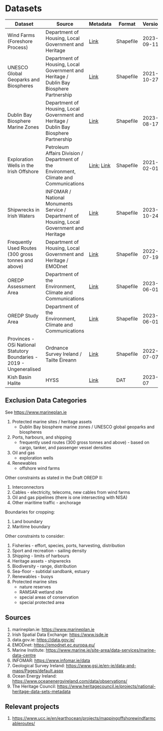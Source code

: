 # Datasets

Dataset | Source | Metadata | Format | Version
-- | -- | -- | -- | --
Wind Farms (Foreshore Process) | Department of Housing, Local Government and Heritage | [Link][owf] | Shapefile | 2023-09-11
UNESCO Global Geoparks and Biospheres | Department of Housing, Local Government and Heritage / Dublin Bay Biosphere Partnership | [Link][biospheres_heritage] | Shapefile | 2021-10-27
Dublin Bay Biosphere Marine Zones | Department of Housing, Local Government and Heritage / Dublin Bay Biosphere Partnership | [Link][biospheres_marine] | Shapefile | 2023-08-17
Exploration Wells in the Irish Offshore | Petroleum Affairs Division / Department of the Environment, Climate and Communications | [Link][wells]; [Link][wells2] | Shapefile | 2021-02-01
Shipwrecks in Irish Waters | INFOMAR / National Monuments Service / Department of Housing, Local Government and Heritage | [Link][shipwrecks] | Shapefile | 2023-10-24
Frequently Used Routes (300 gross tonnes and above) | Department of Housing, Local Government and Heritage / EMODnet | [Link][shippingroutes] | Shapefile | 2022-07-19
OREDP Assessment Area | Department of the Environment, Climate and Communications | [Link][oredp_assessment] | Shapefile | 2023-06-01
OREDP Study Area | Department of the Environment, Climate and Communications | [Link][oredp_study] | Shapefile | 2023-06-01
Provinces - OSi National Statutory Boundaries - 2019 - Ungeneralised | Ordnance Survey Ireland / Tailte Éireann | [Link][boundary] | Shapefile | 2022-07-07
Kish Basin Halite | HYSS | [Link][hyss] | DAT | 2023-07

## Exclusion Data Categories

See <https://www.marineplan.ie>

1. Protected marine sites / heritage assets
    - Dublin Bay biosphere marine zones / UNESCO global geoparks and biospheres
1. Ports, harbours, and shipping
    - frequently used routes (300 gross tonnes and above) - based on cargo, tanker, and passenger vessel densities
1. Oil and gas
    - exploration wells
1. Renewables
    - offshore wind farms

Other constraints as stated in the Draft OREDP II:

1. Interconnectors
1. Cables - electricity, telecoms, new cables from wind farms
1. Oil and gas pipelines (there is one intersecting with NISA)
1. Other maritime traffic - anchorage

Boundaries for cropping:

1. Land boundary
1. Maritime boundary

Other constraints to consider:

1. Fisheries - effort, species, ports, harvesting, distribution
1. Sport and recreation - sailing density
1. Shipping - limits of harbours
1. Heritage assets - shipwrecks
1. Biodiversity - range, distribution
1. Sea-floor - subtidal sandbank, estuary
1. Renewables - buoys
1. Protected marine sites
    - nature reserves
    - RAMSAR wetland site
    - special areas of conservation
    - special protected area

## Sources

1. marineplan.ie: <https://www.marineplan.ie>
1. Irish Spatial Data Exchange: <https://www.isde.ie>
1. data.gov.ie: <https://data.gov.ie/>
1. EMODnet: <https://emodnet.ec.europa.eu/>
1. Marine Institute: <https://www.marine.ie/site-area/data-services/marine-data-centre>
1. INFOMAR: <https://www.infomar.ie/data>
1. Geological Survey Ireland: <https://www.gsi.ie/en-ie/data-and-maps/Pages/default.aspx>
1. Ocean Energy Ireland: <https://www.oceanenergyireland.com/data/observations/>
1. The Heritage Council: <https://www.heritagecouncil.ie/projects/national-heritage-data-sets-metadata>

## Relevant projects

1. <https://www.ucc.ie/en/earthocean/projects/mappingoffshorewindfarmcableroutes/>

[owf]: https://data.gov.ie/dataset/wind-farms-foreshore-process
[biospheres_heritage]: https://data.gov.ie/dataset/unesco-global-geoparks-and-biospheres
[biospheres_marine]: https://data.gov.ie/dataset/dublin-bay-biosphere-marine-zones
[wells]: https://www.isde.ie/geonetwork/srv/eng/catalog.search#/metadata/ie.marine.data:dataset.2171
[wells2]: https://data.gov.ie/dataset/exploration-wells-in-the-irish-offshore
[hyss]: https://hyss.ie
[oredp_assessment]: https://www.isde.ie/geonetwork/srv/eng/catalog.search#/metadata/ie.marine.data:dataset.2212
[oredp_study]: https://www.isde.ie/geonetwork/srv/eng/catalog.search#/metadata/ie.marine.data:dataset.2214
[shipwrecks]: https://isde.ie/geonetwork/srv/eng/catalog.search#/metadata/ie.marine.data:dataset.5131
[shippingroutes]: https://data.gov.ie/dataset/frequently-used-routes-300-gross-tonnes-and-above1
[boundary]: https://data.gov.ie/dataset/provinces-osi-national-statutory-boundaries-2019
